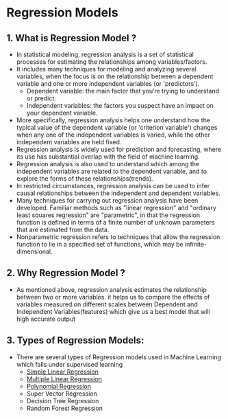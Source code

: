 # Regression Models

## 1. What is Regression Model ?
- In statistical modeling, regression analysis is a set of statistical processes for estimating the relationships among variables/factors.
- It includes many techniques for modeling and analyzing several variables, when the focus is on the relationship between a dependent variable and one or more independent variables (or 'predictors').
	- Dependent variable: the main factor that you’re trying to understand or predict.
	- Independent variables: the factors you suspect have an impact on your dependent variable.
- More specifically, regression analysis helps one understand how the typical value of the dependent variable (or 'criterion variable') changes when any one of the independent variables is varied, while the other independent variables are held fixed.
- Regression analysis is widely used for prediction and forecasting, where its use has substantial overlap with the field of machine learning.
- Regression analysis is also used to understand which among the independent variables are related to the dependent variable, and to explore the forms of these relationships(trends).
- In restricted circumstances, regression analysis can be used to infer causal relationships between the independent and dependent variables.
- Many techniques for carrying out regression analysis have been developed. Familiar methods such as "linear regression" and "ordinary least squares regression" are "parametric", in that the regression function is defined in terms of a finite number of unknown parameters that are estimated from the data.
- Nonparametric regression refers to techniques that allow the regression function to lie in a specified set of functions, which may be infinite-dimensional.

## 2. Why Regression Model ?
- As mentioned above, regression analysis estimates the relationship between two or more variables. it helps us to compare the effects of variables measured on different scales between Dependent and Independent Variables(features) which give us a best model that will high accurate output

## 3. Types of Regression Models:
- There are several types of Regression models used in Machine Learning which falls under supervised learning
	- [Simple Linear Regression](https://github.com/ManikandanJeyabal/Notes/tree/master/Python%20%2B%20Machine%20Learning%20%2B%20Deep%20Learning/Machine%20Learning%20The%20Complete%20Reference/3-Regression%20Models/Simple%20Linear%20Regression#simple-linear-regression)
	- [Multiple Linear Regression](https://github.com/ManikandanJeyabal/Notes/tree/master/Python%20+%20Machine%20Learning%20+%20Deep%20Learning/Machine%20Learning%20The%20Complete%20Reference/3-Regression%20Models/Multi%20Linear%20Regression#multi-linear-regression)
	- [Polynomial Regression](https://github.com/ManikandanJeyabal/Notes/tree/master/Python%20%2B%20Machine%20Learning%20%2B%20Deep%20Learning/Machine%20Learning%20The%20Complete%20Reference/3-Regression%20Models/Polynomial%20Regression#polynomial-regression)
	- Super Vector Regression
	- Decision Tree Regression
	- Random Forest Regression
